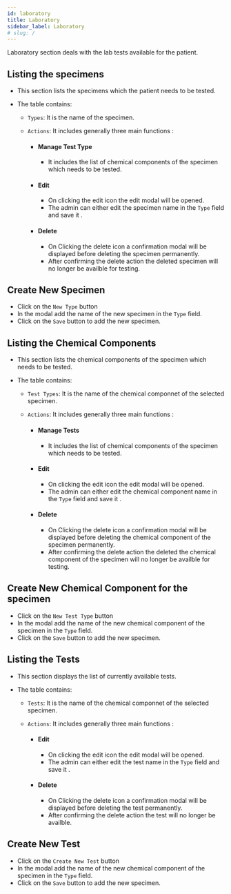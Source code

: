 ```yaml
---
id: laboratory
title: Laboratory
sidebar_label: Laboratory
# slug: /
---
```


Laboratory section deals with the lab tests available for the patient.

## Listing the specimens

- This section lists the specimens which the patient needs to be tested.
- The table contains:

  - `Types`: It is the name of the specimen.
  - `Actions`: It includes generally three main functions :

    - #### Manage Test Type
      - It includes the list of chemical components of the specimen which needs to be tested.
    - #### Edit

      - On clicking the edit icon the edit modal will be opened.
      - The admin can either edit the specimen name in the `Type` field and save it .

    - #### Delete
      - On Clicking the delete icon a confirmation modal will be displayed before deleting the specimen permanently.
      - After confirming the delete action the deleted specimen will no longer be availble for testing.

## Create New Specimen

- Click on the `New Type` button
- In the modal add the name of the new specimen in the `Type` field.
- Click on the `Save` button to add the new specimen.

## Listing the Chemical Components

- This section lists the chemical components of the specimen which needs to be tested.
- The table contains:

  - `Test Types`: It is the name of the chemical componnet of the selected specimen.
  - `Actions`: It includes generally three main functions :

    - #### Manage Tests
      - It includes the list of chemical components of the specimen which needs to be tested.
    - #### Edit

      - On clicking the edit icon the edit modal will be opened.
      - The admin can either edit the chemical component name in the `Type` field and save it .

    - #### Delete
      - On Clicking the delete icon a confirmation modal will be displayed before deleting the chemical component of the specimen permanently.
      - After confirming the delete action the deleted the chemical component of the specimen will no longer be availble for testing.

## Create New Chemical Component for the specimen

- Click on the `New Test Type` button
- In the modal add the name of the new chemical component of the specimen in the `Type` field.
- Click on the `Save` button to add the new specimen.

## Listing the Tests

- This section displays the list of currently available tests.
- The table contains:

  - `Tests`: It is the name of the chemical componnet of the selected specimen.
  - `Actions`: It includes generally three main functions :

    - #### Edit

      - On clicking the edit icon the edit modal will be opened.
      - The admin can either edit the test name in the `Type` field and save it .

    - #### Delete
      - On Clicking the delete icon a confirmation modal will be displayed before deleting the test permanently.
      - After confirming the delete action the test will no longer be availble.

## Create New Test

- Click on the `Create New Test` button
- In the modal add the name of the new chemical component of the specimen in the `Type` field.
- Click on the `Save` button to add the new specimen.
